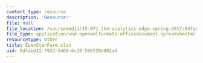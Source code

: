 ```yaml
---
content_type: resource
description: 'Resource:'
file: null
file_location: /coursemedia/15-071-the-analytics-edge-spring-2017/0dfaed12f92d54696c28596520d801a4_EvenStarFarm.xlsx
file_type: application/vnd.openxmlformats-officedocument.spreadsheetml.sheet
resourcetype: Other
title: EvenStarFarm.xlsx
uid: 0dfaed12-f92d-5469-6c28-596520d801a4
---
```

